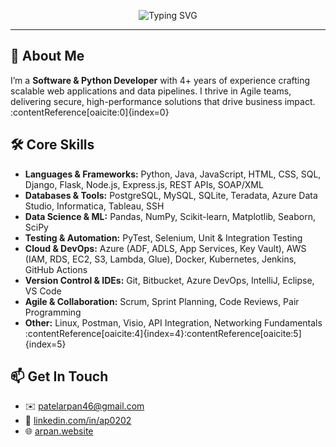 <p align="center">
  <img src="https://readme-typing-svg.herokuapp.com?font=Montserrat&size=24&pause=1000&color=00BCD4&width=600&lines=👋+Hello!+I'm+Arpan+Patel;Software+Developer;Building+Cloud-Native+%26+AI+Solutions" alt="Typing SVG" />
</p>

---

## 💼 About Me
I’m a **Software & Python Developer** with 4+ years of experience crafting scalable web applications and data pipelines. I thrive in Agile teams, delivering secure, high-performance solutions that drive business impact. :contentReference[oaicite:0]{index=0}

## 🛠️ Core Skills
- **Languages & Frameworks:** Python, Java, JavaScript, HTML, CSS, SQL, Django, Flask, Node.js, Express.js, REST APIs, SOAP/XML  
- **Databases & Tools:** PostgreSQL, MySQL, SQLite, Teradata, Azure Data Studio, Informatica, Tableau, SSH  
- **Data Science & ML:** Pandas, NumPy, Scikit-learn, Matplotlib, Seaborn, SciPy  
- **Testing & Automation:** PyTest, Selenium, Unit & Integration Testing  
- **Cloud & DevOps:** Azure (ADF, ADLS, App Services, Key Vault), AWS (IAM, RDS, EC2, S3, Lambda, Glue), Docker, Kubernetes, Jenkins, GitHub Actions  
- **Version Control & IDEs:** Git, Bitbucket, Azure DevOps, IntelliJ, Eclipse, VS Code  
- **Agile & Collaboration:** Scrum, Sprint Planning, Code Reviews, Pair Programming  
- **Other:** Linux, Postman, Visio, API Integration, Networking Fundamentals :contentReference[oaicite:4]{index=4}:contentReference[oaicite:5]{index=5}

## 📫 Get In Touch
- ✉️ patelarpan46@gmail.com  
- 🔗 [linkedin.com/in/ap0202](https://www.linkedin.com/in/ap0202)  
- 🌐 [arpan.website](https://patelarpan.framer.website/)
